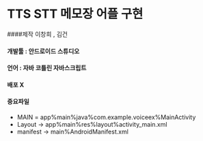 # TTS STT 메모장 어플 구현

####제작 이창희 , 김건 


#### 개발툴 : 안드로이드 스튜디오 
#### 언어   : 자바 코틀린 자바스크립트
#### 배포 X 

#### 중요파일 
 + MAIN = app%main%java%com.example.voiceex%MainActivity
 + Layout -> app%main%res%layout%activity_main.xml
 + manifest -> main%AndroidManifest.xml
